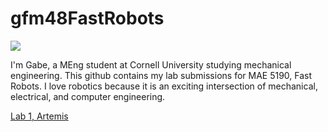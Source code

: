 # gfm48FastRobots

![](https://github.com/GabeMitchell23/gfm48FastRobots/blob/main/Me.PNG)

I'm Gabe, a MEng student at Cornell University studying mechanical engineering. This github contains my lab submissions for MAE 5190, Fast Robots. I love robotics because it is an exciting intersection of mechanical, electrical, and computer engineering.  

[Lab 1, Artemis](lab_1_write_up.html)
